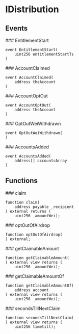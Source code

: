# IDistribution

<div class="api-node-type" markdown>

## Events

<div class="api-node" markdown>
### EntitlementStart

```solidity
event EntitlementStart(
    uint256 entitlementStartTs
)
```

</div>
<div class="api-node" markdown>
### AccountClaimed

```solidity
event AccountClaimed(
    address theAccount
)
```

</div>
<div class="api-node" markdown>
### AccountOptOut

```solidity
event AccountOptOut(
    address theAccount
)
```

</div>
<div class="api-node" markdown>
### OptOutWeiWithdrawn

```solidity
event OptOutWeiWithdrawn(
)
```

</div>
<div class="api-node" markdown>
### AccountsAdded

```solidity
event AccountsAdded(
    address[] accountsArray
)
```

</div>
</div>
<div class="api-node-type" markdown>

## Functions

<div class="api-node" markdown>
### claim

```solidity
function claim(
    address payable _recipient
) external returns (
    uint256 _amountWei);
```

</div>
<div class="api-node" markdown>
### optOutOfAirdrop

```solidity
function optOutOfAirdrop(
) external;
```

</div>
<div class="api-node" markdown>
### getClaimableAmount

```solidity
function getClaimableAmount(
) external view returns (
    uint256 _amountWei);
```

</div>
<div class="api-node" markdown>
### getClaimableAmountOf

```solidity
function getClaimableAmountOf(
    address account
) external view returns (
    uint256 _amountWei);
```

</div>
<div class="api-node" markdown>
### secondsTillNextClaim

```solidity
function secondsTillNextClaim(
) external view returns (
    uint256 timetill);
```

</div>
</div>

